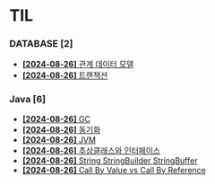 # TIL
 
### DATABASE [2]
- [**[2024-08-26]**  관계 데이터 모델](https://github.com/A-lass/TIL/blob/main/DATABASE/관계_데이터_모델.md)
- [**[2024-08-26]**  트랜잭션](https://github.com/A-lass/TIL/blob/main/DATABASE/트랜잭션.md)
### Java [6]
- [**[2024-08-26]**  GC](https://github.com/A-lass/TIL/blob/main/Java/GC.md)
- [**[2024-08-26]**  동기화](https://github.com/A-lass/TIL/blob/main/Java/동기화.md)
- [**[2024-08-26]**  JVM](https://github.com/A-lass/TIL/blob/main/Java/JVM.md)
- [**[2024-08-26]**  추상클래스와 인터페이스](https://github.com/A-lass/TIL/blob/main/Java/추상클래스와_인터페이스.md)
- [**[2024-08-26]**  String StringBuilder StringBuffer](https://github.com/A-lass/TIL/blob/main/Java/String_StringBuilder_StringBuffer.md)
- [**[2024-08-26]**  Call By Value vs Call By Reference](https://github.com/A-lass/TIL/blob/main/Java/Call_By_Value_vs_Call_By_Reference.md)

